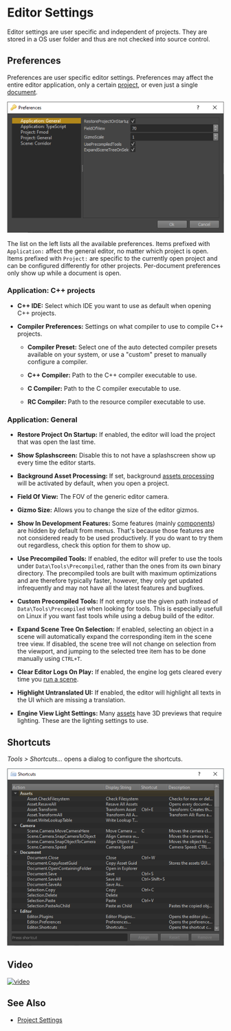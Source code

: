 # Editor Settings

Editor settings are user specific and independent of projects. They are stored in a OS user folder and thus are not checked into source control.

## Preferences

Preferences are user specific editor settings. Preferences may affect the entire editor application, only a certain [project](../projects/projects-overview.md), or even just a single [document](editor-documents.md).

![Preferences](media/editor-preferences.png)

The list on the left lists all the available preferences. Items prefixed with `Application:` affect the general editor, no matter which project is open. Items prefixed with `Project:` are specific to the currently open project and can be configured differently for other projects. Per-document preferences only show up while a document is open.

### Application: C++ projects

* **C++ IDE:** Select which IDE you want to use as default when opening C++ projects.

* **Compiler Preferences:** Settings on what compiler to use to compile C++ projects.

  * **Compiler Preset:** Select one of the auto detected compiler presets available on your system, or use a "custom" preset to manually configure a compiler.
 
  * **C++ Compiler:** Path to the C++ compiler executable to use.
 
  * **C Compiler:** Path to the C compiler executable to use.
 
  * **RC Compiler:** Path to the resource compiler executable to use.

### Application: General

* **Restore Project On Startup:** If enabled, the editor will load the project that was open the last time.

* **Show Splashscreen:** Disable this to not have a splashscreen show up every time the editor starts.

* **Background Asset Processing:** If set, background [assets processing](../assets/assets-overview.md) will be activated by default, when you open a project.

* **Field Of View:** The FOV of the generic editor camera.

* **Gizmo Size:** Allows you to change the size of the editor gizmos.

* **Show In Development Features:** Some features (mainly [components](../runtime/world/components.md)) are hidden by default from menus. That's because those features are not considered ready to be used productively. If you do want to try them out regardless, check this option for them to show up.

* **Use Precompiled Tools:** If enabled, the editor will prefer to use the tools under `Data\Tools\Precompiled`, rather than the ones from its own binary directory. The precompiled tools are built with maximum optimizations and are therefore typically faster, however, they only get updated infrequently and may not have all the latest features and bugfixes.

* **Custom Precompiled Tools:** If not empty use the given path instead of `Data\Tools\Precompiled` when looking for tools. This is especially usefull on Linux if you want fast tools while using a debug build of the editor.

* **Expand Scene Tree On Selection:** If enabled, selecting an object in a scene will automatically expand the corresponding item in the scene tree view. If disabled, the scene tree will not change on selection from the viewport, and jumping to the selected tree item has to be done manually using `CTRL+T`.

* **Clear Editor Logs On Play:** If enabled, the engine log gets cleared every time you [run a scene](run-scene.md).

* **Highlight Untranslated UI:** If enabled, the editor will highlight all texts in the UI which are missing a translation.

* **Engine View Light Settings:** Many [assets](../assets/assets-overview.md) have 3D previews that require lighting. These are the lighting settings to use.

## Shortcuts

*Tools > Shortcuts...* opens a dialog to configure the shortcuts.

![Preferences](media/editor-shortcuts.png)

## Video

[![video](https://img.youtube.com/vi/ivkAIlbK5f0/0.jpg)](https://www.youtube.com/watch?v=ivkAIlbK5f0)

## See Also

* [Project Settings](../projects/project-settings.md)
